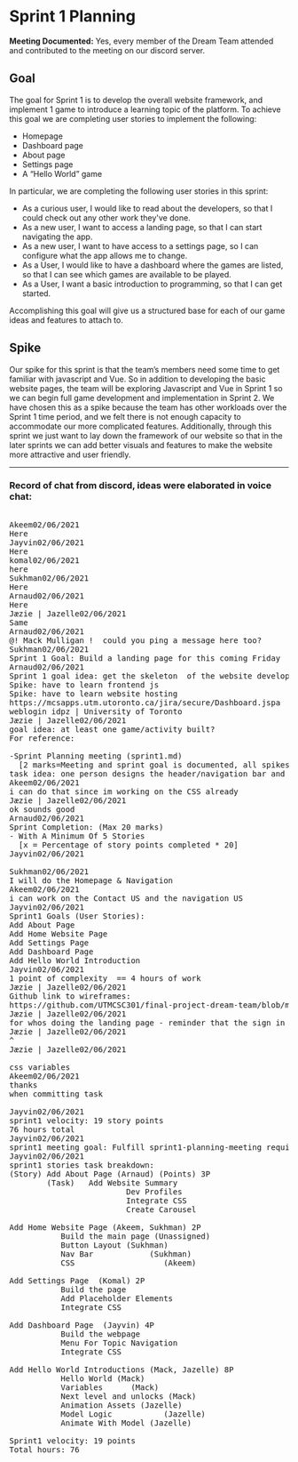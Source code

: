 # Sprint 1 Planning

**Meeting Documented:** Yes, every member of the Dream Team attended and contributed to the meeting on our discord server.

## Goal
The goal for Sprint 1 is to develop the overall website framework, and implement 1 game to introduce a learning topic of the platform. To achieve this goal we are completing user stories to implement the following:

* Homepage
* Dashboard page
* About page
* Settings page
* A “Hello World” game

In particular, we are completing the following user stories in this sprint:

* As a curious user, I would like to read about the developers, so that I could check out any other work they've done.
* As a new user, I want to access a landing page, so that I can start navigating the app.
* As a new user, I want to have access to a settings page, so I can configure what the app allows me to change.
* As a User, I would like to have a dashboard where the games are listed, so that I can see which games are available to be played.
* As a User, I want a basic introduction to programming, so that I can get started.

Accomplishing this goal will give us a structured base for each of our game ideas and features to attach to.

## Spike

Our spike for this sprint is that the team’s members need some time to get familiar with javascript and Vue. So in addition to developing the basic website pages, the team will be exploring Javascript and Vue in Sprint 1 so we can begin full game development and implementation in Sprint 2. We have chosen this as a spike because the team has other workloads over the Sprint 1 time period, and we felt there is not enough capacity to accommodate our more complicated features. Additionally, through this sprint we just want to lay down the framework of our website so that in the later sprints we can add better visuals and features to make the website more attractive and user friendly.

<hr>

### Record of chat from discord, ideas were elaborated in voice chat:

<pre>

Akeem02/06/2021
Here
Jayvin02/06/2021
Here
komal02/06/2021
here
Sukhman02/06/2021
Here
Arnaud02/06/2021
Here
Jæzie | Jazelle02/06/2021
Same
Arnaud02/06/2021
@! Mack Mulligan !  could you ping a message here too?
Sukhman02/06/2021
Sprint 1 Goal: Build a landing page for this coming Friday
Arnaud02/06/2021
Sprint 1 goal idea: get the skeleton  of the website developed
Spike: have to learn frontend js
Spike: have to learn website hosting
https://mcsapps.utm.utoronto.ca/jira/secure/Dashboard.jspa
weblogin idpz | University of Toronto
Jæzie | Jazelle02/06/2021
goal idea: at least one game/activity built?
For reference:

-Sprint Planning meeting (sprint1.md)
  [2 marks=Meeting and sprint goal is documented, all spikes clearly identified, team capacity recorded, participants are recorded, everyone has participated, decisions about user stories to be completed this sprint are clear, tasks breakdown is done.]
task idea: one person designs the header/navigation bar and footer (since it'll be the same across all pages)
Akeem02/06/2021
i can do that since im working on the CSS already
Jæzie | Jazelle02/06/2021
ok sounds good
Arnaud02/06/2021
Sprint Completion: (Max 20 marks) 
- With A Minimum Of 5 Stories
  [x = Percentage of story points completed * 20]
Jayvin02/06/2021

Sukhman02/06/2021
I will do the Homepage & Navigation
Akeem02/06/2021
i can work on the Contact US and the navigation US
Jayvin02/06/2021
Sprint1 Goals (User Stories):
Add About Page
Add Home Website Page
Add Settings Page
Add Dashboard Page
Add Hello World Introduction
Jayvin02/06/2021
1 point of complexity  == 4 hours of work
Jæzie | Jazelle02/06/2021
Github link to wireframes:
https://github.com/UTMCSC301/final-project-dream-team/blob/main/doc/sprint0/user-experience-interaction.md
Jæzie | Jazelle02/06/2021
for whos doing the landing page - reminder that the sign in and start learning buttons trigger an animation to show the signin card
Jæzie | Jazelle02/06/2021
^
Jæzie | Jazelle02/06/2021

css variables
Akeem02/06/2021
thanks
when committing task

Jayvin02/06/2021
sprint1 velocity: 19 story points
76 hours total
Jayvin02/06/2021
sprint1 meeting goal: Fulfill sprint1-planning-meeting requirements on the rubric
Jayvin02/06/2021
sprint1 stories task breakdown:
(Story) Add About Page (Arnaud) (Points) 3P 
        (Task)   Add Website Summary
                         Dev Profiles
                         Integrate CSS
                         Create Carousel

Add Home Website Page (Akeem, Sukhman) 2P
           Build the main page (Unassigned)
           Button Layout (Sukhman)
           Nav Bar            (Sukhman)
           CSS                   (Akeem)

Add Settings Page  (Komal) 2P
           Build the page
           Add Placeholder Elements
           Integrate CSS

Add Dashboard Page  (Jayvin) 4P
           Build the webpage
           Menu For Topic Navigation
           Integrate CSS

Add Hello World Introductions (Mack, Jazelle) 8P
           Hello World (Mack)
           Variables      (Mack)
           Next level and unlocks (Mack)
           Animation Assets (Jazelle)
           Model Logic           (Jazelle)
           Animate With Model (Jazelle)

Sprint1 velocity: 19 points
Total hours: 76

</pre>
